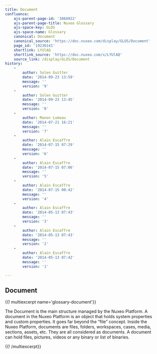 ```yaml
---
title: Document
confluence:
    ajs-parent-page-id: '3868922'
    ajs-parent-page-title: Nuxeo Glossary
    ajs-space-key: GLOS
    ajs-space-name: Glossary
    canonical: Document
    canonical_source: 'https://doc.nuxeo.com/display/GLOS/Document'
    page_id: '19236141'
    shortlink: LYUlAQ
    shortlink_source: 'https://doc.nuxeo.com/x/LYUlAQ'
    source_link: /display/GLOS/Document
history:
    - 
        author: Solen Guitter
        date: '2014-09-23 13:59'
        message: ''
        version: '9'
    - 
        author: Solen Guitter
        date: '2014-09-23 13:45'
        message: ''
        version: '8'
    - 
        author: Manon Lumeau
        date: '2014-07-21 16:21'
        message: ''
        version: '7'
    - 
        author: Alain Escaffre
        date: '2014-07-15 07:29'
        message: ''
        version: '6'
    - 
        author: Alain Escaffre
        date: '2014-07-15 07:06'
        message: ''
        version: '5'
    - 
        author: Alain Escaffre
        date: '2014-07-15 00:42'
        message: ''
        version: '4'
    - 
        author: Alain Escaffre
        date: '2014-05-13 07:43'
        message: ''
        version: '3'
    - 
        author: Alain Escaffre
        date: '2014-05-13 07:43'
        message: ''
        version: '2'
    - 
        author: Alain Escaffre
        date: '2014-05-13 07:42'
        message: ''
        version: '1'

---
```

## Document

{{! multiexcerpt name='glossary-document'}}

The Document is the main structure managed by the Nuxeo Platform. A document in the Nuxeo Platform is an object that holds system properties and custom properties. It goes far beyond the &ldquo;file&rdquo; concept. Inside the Nuxeo Platform, documents are files, folders, workspaces, cases, media, sections, assets, etc. They are all considered as documents. A document can hold files, pictures, videos or any binary or list of binaries.

{{! /multiexcerpt}}

&nbsp;

&nbsp;
